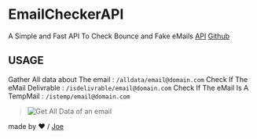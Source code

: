 # EmailCheckerAPI
A Simple and Fast API To Check Bounce and Fake eMails [API](https://emailcheckerapi.herokuapp.com)
[Github](https://github.com/joevenner) 
## USAGE


Gather All data about The email : `/alldata/email@domain.com` 
Check If The eMail Delivrable : `/isdelivrable/email@domain.com` 
Check If The eMail Is A TempMail : `/istemp/email@domain.com`  

> ![Get All Data of an email](https://i.ibb.co/QcdhFbP/gathinfomail.png)


made by ❤ / [Joe](https://github.com/joevenner) 